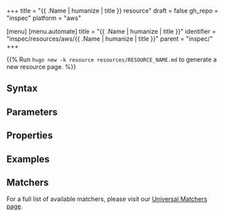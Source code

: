 +++
title = "{{ .Name | humanize | title }} resource"
draft = false
gh_repo = "inspec"
platform = "aws"

[menu]
  [menu.automate]
    title = "{{ .Name | humanize | title }}"
    identifier = "inspec/resources/aws/{{ .Name | humanize | title }}"
    parent = "inspec/"
+++


{{% Run `hugo new -k resource resources/RESOURCE_NAME.md` to generate a new resource page. %}}

## Syntax

## Parameters

## Properties

## Examples

## Matchers

For a full list of available matchers, please visit our [Universal Matchers page](https://docs.chef.io/inspec/matchers/).
